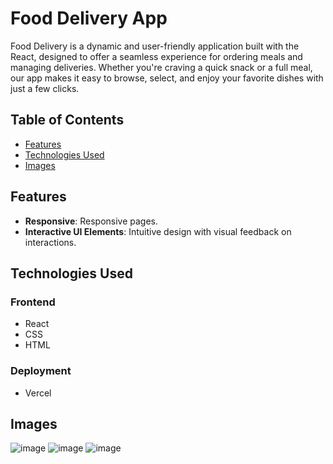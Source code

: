 # Food Delivery App

<!-- [Live Demo](https://gemini-clone-eight-rosy.vercel.app/) -->

Food Delivery is a dynamic and user-friendly application built with the React, designed to offer a seamless experience for ordering meals and managing deliveries. Whether you're craving a quick snack or a full meal, our app makes it easy to browse, select, and enjoy your favorite dishes with just a few clicks.

## Table of Contents

- [Features](#features)
- [Technologies Used](#technologies-used)
- [Images](#images)

## Features

- **Responsive**: Responsive pages.
- **Interactive UI Elements**: Intuitive design with visual feedback on interactions.

## Technologies Used

### Frontend

- React
- CSS
- HTML

### Deployment

- Vercel

## Images

![image](https://github.com/user-attachments/assets/7ed215f0-54fd-47f7-b576-40a434683501)
![image](https://github.com/user-attachments/assets/cfbc7a92-da57-403a-9d69-d128f5f8cd04)
![image](https://github.com/user-attachments/assets/b6d0dfae-b451-455f-bbd4-7e3301dd213a)



